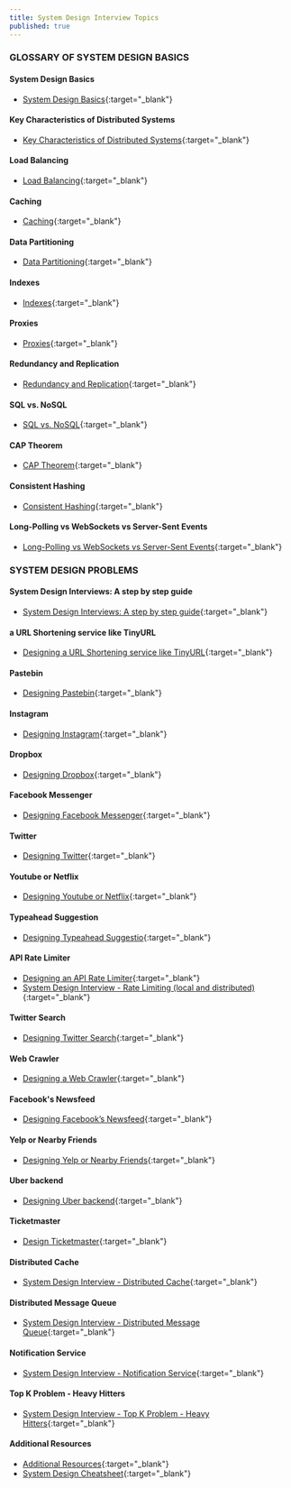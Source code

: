 ```yaml
---
title: System Design Interview Topics
published: true
---
```


### GLOSSARY OF SYSTEM DESIGN BASICS  

#### System Design Basics  
* [System Design Basics](https://akshay-iyangar.github.io/system-design/grokking-system-design/system-design-basics/system-design-basics.html){:target="_blank"}

#### Key Characteristics of Distributed Systems  
* [Key Characteristics of Distributed Systems](https://akshay-iyangar.github.io/system-design/grokking-system-design/system-design-basics/key-charactersitics-of-distributed-systems.html){:target="_blank"}

#### Load Balancing  
* [Load Balancing](https://akshay-iyangar.github.io/system-design/grokking-system-design/system-design-basics/load-balancing.html){:target="_blank"}

#### Caching  
* [Caching](https://akshay-iyangar.github.io/system-design/grokking-system-design/system-design-basics/caching.html){:target="_blank"}

#### Data Partitioning  
* [Data Partitioning](https://akshay-iyangar.github.io/system-design/grokking-system-design/system-design-basics/data-partitioning.html){:target="_blank"}

#### Indexes  
* [Indexes](https://akshay-iyangar.github.io/system-design/grokking-system-design/system-design-basics/indexes.html){:target="_blank"}

#### Proxies  
* [Proxies](https://akshay-iyangar.github.io/system-design/grokking-system-design/system-design-basics/proxies.html){:target="_blank"}

#### Redundancy and Replication  
* [Redundancy and Replication](https://akshay-iyangar.github.io/system-design/grokking-system-design/system-design-basics/redundancy-and-replication.html){:target="_blank"}

#### SQL vs. NoSQL  
* [SQL vs. NoSQL](https://akshay-iyangar.github.io/system-design/grokking-system-design/system-design-basics/sql-vs-nosql.html){:target="_blank"}

#### CAP Theorem  
* [CAP Theorem](https://akshay-iyangar.github.io/system-design/grokking-system-design/system-design-basics/cap-theorem.html){:target="_blank"}

#### Consistent Hashing  
* [Consistent Hashing](https://akshay-iyangar.github.io/system-design/grokking-system-design/system-design-basics/consistent-hashing.html){:target="_blank"}

#### Long-Polling vs WebSockets vs Server-Sent Events  
* [Long-Polling vs WebSockets vs Server-Sent Events](https://akshay-iyangar.github.io/system-design/grokking-system-design/system-design-basics/long-polling.html){:target="_blank"}

### SYSTEM DESIGN PROBLEMS  

#### System Design Interviews: A step by step guide  
* [System Design Interviews: A step by step guide](https://akshay-iyangar.github.io/system-design/grokking-system-design/system-design-problems/system-design-interviews.html){:target="_blank"}

#### a URL Shortening service like TinyURL  
* [Designing a URL Shortening service like TinyURL](https://akshay-iyangar.github.io/system-design/grokking-system-design/system-design-problems/url-shortening-service-like-tiny-url.html){:target="_blank"}

#### Pastebin  
* [Designing Pastebin](https://akshay-iyangar.github.io/system-design/grokking-system-design/system-design-problems/pastebin.html){:target="_blank"}

#### Instagram  
* [Designing Instagram](https://akshay-iyangar.github.io/system-design/grokking-system-design/system-design-problems/instagram.html){:target="_blank"}

#### Dropbox  
* [Designing Dropbox](https://akshay-iyangar.github.io/system-design/grokking-system-design/system-design-problems/dropbox.html){:target="_blank"}

#### Facebook Messenger  
* [Designing Facebook Messenger](https://akshay-iyangar.github.io/system-design/grokking-system-design/system-design-problems/facebook-messenger.html){:target="_blank"}

#### Twitter  
* [Designing Twitter](https://akshay-iyangar.github.io/system-design/grokking-system-design/system-design-problems/twitter.html){:target="_blank"}

#### Youtube or Netflix  
* [Designing Youtube or Netflix](https://akshay-iyangar.github.io/system-design/grokking-system-design/system-design-problems/youtube-or-netflix.html){:target="_blank"}

#### Typeahead Suggestion  
* [Designing Typeahead Suggestio](https://akshay-iyangar.github.io/system-design/grokking-system-design/system-design-problems/typehead-suggestion.html){:target="_blank"}

#### API Rate Limiter  
* [Designing an API Rate Limiter](https://akshay-iyangar.github.io/system-design/grokking-system-design/system-design-problems/api-rate-limiter.html){:target="_blank"}
* [System Design Interview - Rate Limiting (local and distributed)](https://serhatgiydiren.github.io/system-design-interview-rate-limiting){:target="_blank"}

#### Twitter Search  
* [Designing Twitter Search](https://akshay-iyangar.github.io/system-design/grokking-system-design/system-design-problems/twitter-search.html){:target="_blank"}

#### Web Crawler  
* [Designing a Web Crawler](https://akshay-iyangar.github.io/system-design/grokking-system-design/system-design-problems/web-crwaler.html){:target="_blank"}

#### Facebook's Newsfeed  
* [Designing Facebook’s Newsfeed](https://akshay-iyangar.github.io/system-design/grokking-system-design/system-design-problems/facebook-newsfeed.html){:target="_blank"}

#### Yelp or Nearby Friends  
* [Designing Yelp or Nearby Friends](https://akshay-iyangar.github.io/system-design/grokking-system-design/system-design-problems/yelp-ornearby-friends.html){:target="_blank"}

#### Uber backend  
* [Designing Uber backend](https://akshay-iyangar.github.io/system-design/grokking-system-design/system-design-problems/uber-backend.html){:target="_blank"}

#### Ticketmaster  
* [Design Ticketmaster](https://akshay-iyangar.github.io/system-design/grokking-system-design/system-design-problems/ticket-master.html){:target="_blank"}

#### Distributed Cache  
* [System Design Interview - Distributed Cache](https://serhatgiydiren.github.io/system-design-interview-distributed-cache){:target="_blank"}

#### Distributed Message Queue  
* [System Design Interview - Distributed Message Queue](https://serhatgiydiren.github.io/system-design-interview-distributed-message-queue){:target="_blank"}

#### Notification Service  
* [System Design Interview - Notification Service](https://serhatgiydiren.github.io/system-design-interview-notification-service){:target="_blank"}

#### Top K Problem - Heavy Hitters
* [System Design Interview - Top K Problem - Heavy Hitters](https://serhatgiydiren.github.io/system-design-interview-top-k-problem-heavy-hitters){:target="_blank"}

#### Additional Resources  
* [Additional Resources](https://akshay-iyangar.github.io/system-design/grokking-system-design/system-design-problems/additional-resources.html){:target="_blank"}
* [System Design Cheatsheet](https://gist.github.com/vasanthk/485d1c25737e8e72759f){:target="_blank"}
